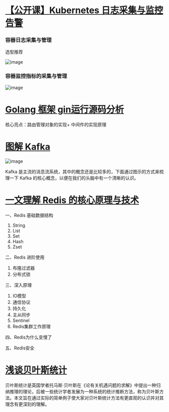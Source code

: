 # [【公开课】Kubernetes 日志采集与监控告警](https://mp.weixin.qq.com/s/Gw_kbNeACIgbMMQQ-QayKg)

### 容器日志采集与管理

选型推荐

![image](https://user-images.githubusercontent.com/7960859/117998077-213b9d80-b376-11eb-93dd-3468d9821b63.png)

### 容器监控指标的采集与管理

![image](https://user-images.githubusercontent.com/7960859/117998219-429c8980-b376-11eb-9675-82ed1d6f05b2.png)

# [Golang 框架 gin运行源码分析](https://mp.weixin.qq.com/s/D6Ls3fUZnmimg8EgBDuXcQ)

核心亮点：路由管理对象的实现+ 中间件的实现原理

# [图解 Kafka](https://mp.weixin.qq.com/s/j4ThqJcc66m97IfA7C3hwg)

![image](https://user-images.githubusercontent.com/7960859/118001265-277f4900-b379-11eb-9436-cd3e2b18cb94.png)

Kafka 是主流的消息流系统，其中的概念还是比较多的，下面通过图示的方式来梳理一下 Kafka 的核心概念，以便在我们的头脑中有一个清晰的认识。

# [一文理解 Redis 的核心原理与技术](https://mp.weixin.qq.com/s/o9qW4FUr85FZljtmo1kGIA)

一、Redis 基础数据结构
1. String
2. List
3. Set
4. Hash
5. Zset

二、Redis 进阶使用
1. 布隆过滤器
2. 分布式锁

三、深入原理
1. IO模型
2. 通信协议
3. 持久化
4. 主从同步
5. Sentinel
6. Redis集群工作原理

四、Redis为什么变慢了

五、Redis安全

# [浅谈贝叶斯统计](https://mp.weixin.qq.com/s?__biz=MzI5MjQ2MzM0Ng==&mid=2247487631&idx=1&sn=5ff6a3cfdf27c1f478d2831fec212e7d&chksm=ec01a712db762e043528672a07d8410595122a8183947acd9fc0d8711a5581feb0dfb8685ab4&scene=21#wechat_redirect)

贝叶斯统计是英国学者托马斯·贝叶斯在《论有关机遇问题的求解》中提出一种归纳推理的理论，后被一些统计学者发展为一种系统的统计推断方法，称为贝叶斯方法。本文旨在通过实际的简单例子使大家对贝叶斯统计方法有更直观的认识并对其理念有更深刻的理解。

